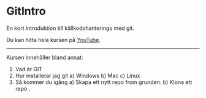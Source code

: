 # GitIntro

En kort introduktion till källkodshanterings med git.

Du kan hitta hela kursen på [YouTube](https://youtube.com).

---

Kursen innehåller bland annat:

1. Vad är GIT
2. Hur installerar jag git
   a) Windows
   b) Mac
   c) Linux
3. Så kommer du igång
   a) Skapa ett nytt repo from grunden.
   b) Klona ett repo
.
